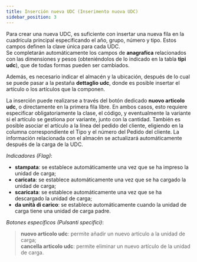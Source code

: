 ```yaml
---
title: Inserción nueva UDC (Inserimento nuova UDC)
sidebar_position: 3
---
```


Para crear una nueva UDC, es suficiente con insertar una nueva fila en la cuadrícula principal especificando el año, grupo, número y tipo. Estos campos definen la clave única para cada UDC.  
Se completarán automáticamente los campos de **anagrafica** relacionados con las dimensiones y pesos (obteniéndolos de lo indicado en la tabla **tipi udc**), que de todas formas pueden ser cambiados.

Además, es necesario indicar el almacén y la ubicación, después de lo cual se puede pasar a la pestaña **dettaglio udc**, donde es posible insertar el artículo o los artículos que la componen.

La inserción puede realizarse a través del botón dedicado **nuovo articolo udc**, o directamente en la primera fila libre. En ambos casos, esto requiere especificar obligatoriamente la clase, el código, y eventualmente la variante si el artículo se gestiona por variante, junto con la cantidad. También es posible asociar el artículo a la línea del pedido del cliente, eligiendo en la columna correspondiente el Tipo y el número del Pedido del cliente. La información relacionada con el almacén se actualizará automáticamente después de la carga de la UDC.

*Indicadores (Flag)*:

- **stampata**: se establece automáticamente una vez que se ha impreso la unidad de carga;  
- **caricata**: se establece automáticamente una vez que se ha cargado la unidad de carga;  
- **scaricata**: se establece automáticamente una vez que se ha descargado la unidad de carga;  
- **da unità di carico**: se establece automáticamente cuando la unidad de carga tiene una unidad de carga padre.

*Botones específicos (Pulsanti specifici)*:

> **nuovo articolo udc**: permite añadir un nuevo artículo a la unidad de carga;  
> **cancella articolo udc**: permite eliminar un nuevo artículo de la unidad de carga.